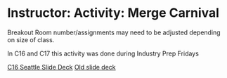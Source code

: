 # Instructor: Activity: Merge Carnival

Breakout Room number/assignments may need to be adjusted depending on size of class.

In C16 and C17 this activity was done during Industry Prep Fridays

[C16 Seattle Slide Deck](https://docs.google.com/presentation/d/1fUCekcHwEOUXeijI1l5rS8AgfUlLoOK-1UV9DxA_WoU/edit#slide=id.geec9359a67_0_333)
[Old slide deck](https://docs.google.com/presentation/d/15OFyyoNJevzk7IpdZCP6VwMLju0MVS2pv0qeETLOa6Q/edit?usp=sharing)